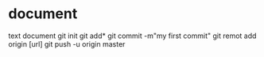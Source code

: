 # document
text document
git init
git add*
git commit -m"my first commit"
git remot add origin [url]
git push -u origin master
